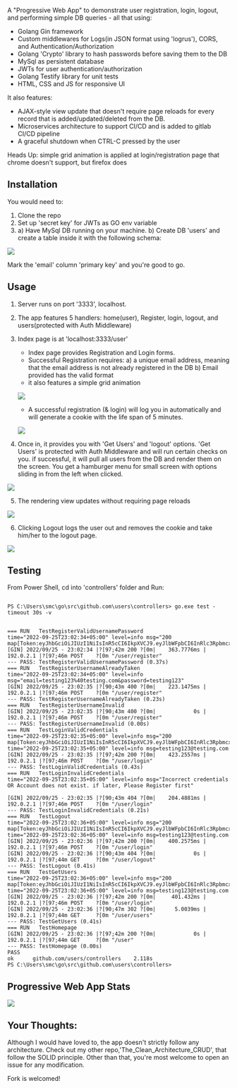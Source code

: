 A "Progressive Web App" to demonstrate user registration, login, logout, and performing simple DB queries - all that using:

- Golang Gin framework
- Custom middlewares for Logs(in JSON format using 'logrus'), CORS, and Authentication/Authorization
- Golang 'Crypto' library to hash passwords before saving them to the DB
- MySql as persistent database
- JWTs for user authentication/authorization
- Golang Testify library for unit tests
- HTML, CSS and JS for responsive UI

It also features:

- AJAX-style view update that doesn't require page reloads for every record that is added/updated/deleted from the DB.
- Microservices architecture to support CI/CD and is added to gitlab CI/CD pipeline
- A graceful shutdown when CTRL-C pressed by the user

Heads Up: simple grid animation is applied at login/registration page that chrome doesn't support, but firefox does



## Installation


You would need to:

1. Clone the repo
2. Set up 'secret key' for JWTs as GO env variable
3. a) Have MySql DB running on your machine. b) Create DB 'users' and create a table inside it with the following schema:

![](images/usersTable.jpg)

Mark the 'email' column 'primary key' and you're good to go.




## Usage

1. Server runs on port '3333', localhost.
2. The app features 5 handlers: home(user), Register, login, logout, and users(protected with Auth Middleware)
3. Index page is at 'localhost:3333/user'
    - Index page provides Registration and Login forms.
    - Successful Registration requires: a) a unique email address, meaning that the email address is not already registered in the DB b) Email provided has the valid format
    - it also features a simple grid animation

    ![](images/reg.gif)

    - A successful registration (& login) will log you in automatically and will generate a cookie with the life span of 5 minutes.    

    ![](images/reg_successful.gif)

4. Once in, it provides you with 'Get Users' and 'logout' options. 'Get Users' is protected with Auth Middleware and will run certain checks on you. if successful, it will pull all users from the DB and render them on the screen. You get a hamburger menu for small screen with options sliding in from the left when clicked.

![](images/getusers.gif)

5. The rendering view updates without requiring page reloads

![](images/ajax.gif)

6. Clicking Logout logs the user out and removes the cookie and take him/her to the logout page.

![](images/logout.gif)

## Testing

From Power Shell, cd into 'controllers' folder and Run:
```

PS C:\Users\smc\go\src\github.com\users\controllers> go.exe test -timeout 30s -v


=== RUN   TestRegisterValidUsernamePassword
time="2022-09-25T23:02:34+05:00" level=info msg="200 map[Token:eyJhbGciOiJIUzI1NiIsInR5cCI6IkpXVCJ9.eyJlbWFpbCI6InRlc3RpbmcxMjNAdGVzdGluZy5jb20iLCJleHAiOjE2NjQxMjkxMzR9.5EyopnEkgzYXedYLtQj9zrp8UgsA_X7oTQUKaLduEhY]"
[GIN] 2022/09/25 - 23:02:34 |?[97;42m 200 ?[0m|    363.7776ms |       192.0.2.1 |?[97;46m POST    ?[0m "/user/register"
--- PASS: TestRegisterValidUsernamePassword (0.37s)
=== RUN   TestRegisterUsernameAlreadyTaken
time="2022-09-25T23:02:34+05:00" level=info msg="email=testing123%40testing.com&password=testing123"
[GIN] 2022/09/25 - 23:02:35 |?[90;43m 400 ?[0m|    223.1475ms |       192.0.2.1 |?[97;46m POST    ?[0m "/user/register"
--- PASS: TestRegisterUsernameAlreadyTaken (0.23s)
=== RUN   TestRegisterUsernameInvalid
[GIN] 2022/09/25 - 23:02:35 |?[90;43m 400 ?[0m|            0s |       192.0.2.1 |?[97;46m POST    ?[0m "/user/register"
--- PASS: TestRegisterUsernameInvalid (0.00s)
=== RUN   TestLoginValidCredentials
time="2022-09-25T23:02:35+05:00" level=info msg="200 map[Token:eyJhbGciOiJIUzI1NiIsInR5cCI6IkpXVCJ9.eyJlbWFpbCI6InRlc3RpbmcxMjNAdGVzdGluZy5jb20iLCJleHAiOjE2NjQxMjkxMzV9.y_C5FdiLhnEuS2GRPRhsqWtkJch_5bYxVPYZn9alIDg]"
time="2022-09-25T23:02:35+05:00" level=info msg=testing123@testing.com
[GIN] 2022/09/25 - 23:02:35 |?[97;42m 200 ?[0m|    423.2557ms |       192.0.2.1 |?[97;46m POST    ?[0m "/user/login"
--- PASS: TestLoginValidCredentials (0.43s)
=== RUN   TestLoginInvalidCredentials
time="2022-09-25T23:02:35+05:00" level=info msg="Incorrect credentials OR Account does not exist. if later, Please Register first"

[GIN] 2022/09/25 - 23:02:35 |?[90;43m 404 ?[0m|    204.4881ms |       192.0.2.1 |?[97;46m POST    ?[0m "/user/login"
--- PASS: TestLoginInvalidCredentials (0.21s)
=== RUN   TestLogout
time="2022-09-25T23:02:36+05:00" level=info msg="200 map[Token:eyJhbGciOiJIUzI1NiIsInR5cCI6IkpXVCJ9.eyJlbWFpbCI6InRlc3RpbmcxMjNAdGVzdGluZy5jb20iLCJleHAiOjE2NjQxMjkxMzZ9.fdCUXz_RL7wLvNCknOYHrda6d85StqxNLjinsz1wabw]"
time="2022-09-25T23:02:36+05:00" level=info msg=testing123@testing.com
[GIN] 2022/09/25 - 23:02:36 |?[97;42m 200 ?[0m|    400.2575ms |       192.0.2.1 |?[97;46m POST    ?[0m "/user/login"
[GIN] 2022/09/25 - 23:02:36 |?[90;43m 404 ?[0m|            0s |       192.0.2.1 |?[97;44m GET     ?[0m "/user/logout"
--- PASS: TestLogout (0.41s)
=== RUN   TestGetUsers
time="2022-09-25T23:02:36+05:00" level=info msg="200 map[Token:eyJhbGciOiJIUzI1NiIsInR5cCI6IkpXVCJ9.eyJlbWFpbCI6InRlc3RpbmcxMjNAdGVzdGluZy5jb20iLCJleHAiOjE2NjQxMjkxMzZ9.fdCUXz_RL7wLvNCknOYHrda6d85StqxNLjinsz1wabw]"
time="2022-09-25T23:02:36+05:00" level=info msg=testing123@testing.com
[GIN] 2022/09/25 - 23:02:36 |?[97;42m 200 ?[0m|     401.432ms |       192.0.2.1 |?[97;46m POST    ?[0m "/user/login"
[GIN] 2022/09/25 - 23:02:36 |?[90;47m 302 ?[0m|      5.0039ms |       192.0.2.1 |?[97;44m GET     ?[0m "/user/users"
--- PASS: TestGetUsers (0.41s)
=== RUN   TestHomepage
[GIN] 2022/09/25 - 23:02:36 |?[97;42m 200 ?[0m|            0s |       192.0.2.1 |?[97;44m GET     ?[0m "/user"
--- PASS: TestHomepage (0.00s)
PASS
ok      github.com/users/controllers    2.118s
PS C:\Users\smc\go\src\github.com\users\controllers>

```

## Progressive Web App Stats

![](images/pwa_ready.JPG)


## Your Thoughts:

Although I would have loved to, the app doesn't strictly follow any architecture. Check out my other repo,'The_Clean_Architecture_CRUD', that follow the SOLID principle. Other than that, you're most welcome to open an issue for any modification.

Fork is welcomed!
